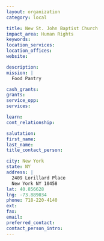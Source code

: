 ```yaml
---
layout: organization
category: local

title: New St. John Baptist Church
impact_area: Human Rights
keywords: 
location_services: 
location_offices: 
website: 

description: 
mission: |
  Food Pantry

cash_grants: 
grants: 
service_opp: 
services: 

learn: 
cont_relationship: 

salutation: 
first_name: 
last_name: 
title_contact_person: 

city: New York
state: NY
address: |
  2409 Lorillard Place  
  New York NY 10458
lat: 40.856628
lng: -73.889034
phone: 718-220-4140
ext: 
fax: 
email: 
preferred_contact: 
contact_person_intro: 
---
```

